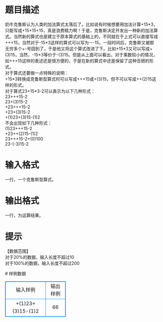 # 

 
 # 题目描述 
<p>
奶牛克鲁斯认为人类的加法算式太落后了。比如说有时候想要用加法计算+15*3，只能写成+15+15+15，真是浪费精力啊！于是，克鲁斯决定开发出一种新的加法算式。当然新的算式也是建立于原本算式的基础上的，不同就在于上式可以直接写成+++15，当然对于-15*3这样的算式可以写为---15。一段时间后，克鲁斯又被那无穷多个+-号囧到了，于是他又将这个算式改进了下。比如+15*3又可以写成+(3)15，当然，-15*3等价于-(3)15。但是从上面可以看出，对于乘数较小的情况，如+++15这样的表述还是很方便的，于是在新的算式中还是保留了这种丑陋的形式。 <br>对于算式还要做一点特殊的说明： <br>+15*3转换成克鲁斯型算式时可以写成+++15或+(3)15，但不可以写成++(2)15这样的形式。 <br>对于算式23+15*3-2可以表示为以下几种形式： <br>23+++15-2 <br>23+(3)15-2 <br>+23+++15-2 <br>+23+(3)15-2 <br>+(1)23+(3)15-(1)2 <br>不会出现如下几种形式： <br>(1)23+++15-2 <br>+23++(2)15-(1)2 <br>23+++15-2+(0)100 <br>23-(-3)15-2 <br></p> 

 
 # 输入格式 
<p>
一行，一个克鲁斯型算式。</p> 

 
 # 输出格式 
<p>
一行，为运算结果。</p> 

 
 # 提示 
<p>
【数据范围】<br>对于20%的数据，输入长度不超过10 <br>对于100%的数据，输入长度不超过200<br></p> 
# 样例数据
<style>
        table,table tr th, table tr td { border:1px solid #0094ff; }
        table { width: 200px; min-height: 25px; line-height: 25px; text-align: center; border-collapse: collapse;}   
    </style>
<table>
	<tr>
		<td>输入样例</td>
		<td>输出样例</td>
	</tr>
<tr><td>+(1)23+(3)15-(1)2</td><td>66</td></tr></table>
